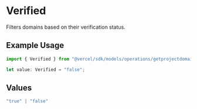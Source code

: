 # Verified

Filters domains based on their verification status.

## Example Usage

```typescript
import { Verified } from "@vercel/sdk/models/operations/getprojectdomains.js";

let value: Verified = "false";
```

## Values

```typescript
"true" | "false"
```